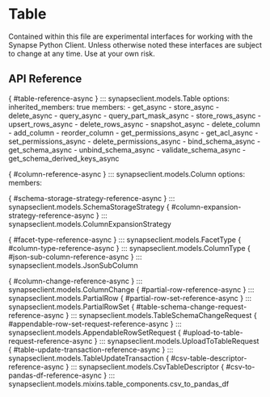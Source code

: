 # Table

Contained within this file are experimental interfaces for working with the Synapse Python
Client. Unless otherwise noted these interfaces are subject to change at any time. Use
at your own risk.

## API Reference

[](){ #table-reference-async }
::: synapseclient.models.Table
    options:
        inherited_members: true
        members:
        - get_async
        - store_async
        - delete_async
        - query_async
        - query_part_mask_async
        - store_rows_async
        - upsert_rows_async
        - delete_rows_async
        - snapshot_async
        - delete_column
        - add_column
        - reorder_column
        - get_permissions_async
        - get_acl_async
        - set_permissions_async
        - delete_permissions_async
        - bind_schema_async
        - get_schema_async
        - unbind_schema_async
        - validate_schema_async
        - get_schema_derived_keys_async

[](){ #column-reference-async }
::: synapseclient.models.Column
    options:
        members:

[](){ #schema-storage-strategy-reference-async }
::: synapseclient.models.SchemaStorageStrategy
[](){ #column-expansion-strategy-reference-async }
::: synapseclient.models.ColumnExpansionStrategy

[](){ #facet-type-reference-async }
::: synapseclient.models.FacetType
[](){ #column-type-reference-async }
::: synapseclient.models.ColumnType
[](){ #json-sub-column-reference-async }
::: synapseclient.models.JsonSubColumn


[](){ #column-change-reference-async }
::: synapseclient.models.ColumnChange
[](){ #partial-row-reference-async }
::: synapseclient.models.PartialRow
[](){ #partial-row-set-reference-async }
::: synapseclient.models.PartialRowSet
[](){ #table-schema-change-request-reference-async }
::: synapseclient.models.TableSchemaChangeRequest
[](){ #appendable-row-set-request-reference-async }
::: synapseclient.models.AppendableRowSetRequest
[](){ #upload-to-table-request-reference-async }
::: synapseclient.models.UploadToTableRequest
[](){ #table-update-transaction-reference-async }
::: synapseclient.models.TableUpdateTransaction
[](){ #csv-table-descriptor-reference-async }
::: synapseclient.models.CsvTableDescriptor
[](){ #csv-to-pandas-df-reference-async }
::: synapseclient.models.mixins.table_components.csv_to_pandas_df
